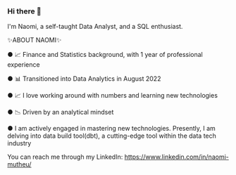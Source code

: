 ### Hi there 👋
I'm Naomi, a self-taught Data Analyst, and a SQL enthusiast.

✨ABOUT NAOMI✨

● 📈 Finance and Statistics background, with 1 year of professional experience 

● 📊 Transitioned into Data Analytics in August 2022

● 📈 I love working around with numbers and learning new technologies

● 📉 Driven by an analytical mindset

●  I am actively engaged in mastering new technologies. Presently, I am delving into data build tool(dbt), a cutting-edge tool within the data tech industry
 
You can reach me through my LinkedIn: https://www.linkedin.com/in/naomi-mutheu/
